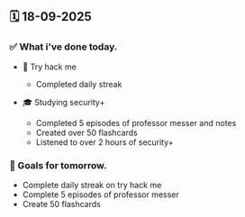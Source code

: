 ## 🗓️ 18-09-2025

### ✅ What i've done today.
- 👾 Try hack me
  - Completed daily streak
 
- 🎓 Studying security+
  - Completed 5 episodes of professor messer and notes
  - Created over 50 flashcards
  - Listened to over 2 hours of security+


### 🎯 Goals for tomorrow.
- Complete daily streak on try hack me
- Complete 5 episodes of professor messer
- Create 50 flashcards
